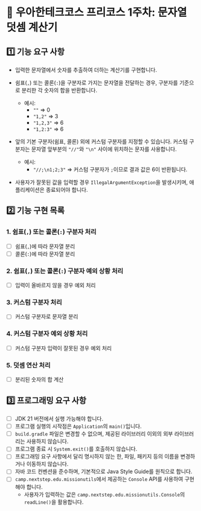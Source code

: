 # 🚀 우아한테크코스 프리코스 1주차: 문자열 덧셈 계산기

## 1️⃣ 기능 요구 사항
- 입력한 문자열에서 숫자를 추출하여 더하는 계산기를 구현합니다.
- 쉼표(`,`) 또는 콜론(`:`)을 구분자로 가지는 문자열을 전달하는 경우, 구분자를 기준으로 분리한 각 숫자의 합을 반환합니다.

  - 예시: 
    - `""` => 0 
    - `"1,2"` => 3 
    - `"1,2,3"` => 6 
    - `"1,2:3"` => 6

- 앞의 기본 구분자(쉼표, 콜론) 외에 커스텀 구분자를 지정할 수 있습니다. 커스텀 구분자는 문자열 앞부분의 `"//"`와 `"\n"` 사이에 위치하는 문자를 사용합니다.

  - 예시: 
    - `"//;\n1;2;3"` => 커스텀 구분자가 `;`이므로 결과 값은 6이 반환됩니다.


- 사용자가 잘못된 값을 입력할 경우 `IllegalArgumentException`을 발생시키며, 애플리케이션은 종료되어야 합니다.



## 2️⃣ 기능 구현 목록

### 1. 쉼표(`,`) 또는 콜론(`:`) 구분자 처리
- [ ] 쉼표(`,`)에 따라 문자열 분리
- [ ] 콜론(`:`)에 따라 문자열 분리

### 2. 쉼표(`,`) 또는 콜론(`:`) 구분자 예외 상황 처리
- [ ] 입력이 올바르지 않을 경우 예외 처리

### 3. 커스텀 구분자 처리
- [ ] 커스텀 구분자로 문자열 분리

### 4. 커스텀 구분자 예외 상황 처리
- [ ] 커스텀 구분자 입력이 잘못된 경우 예외 처리

### 5. 덧셈 연산 처리
- [ ] 분리된 숫자의 합 계산



## 3️⃣ 프로그래밍 요구 사항

- [ ] JDK 21 버전에서 실행 가능해야 합니다.
- [ ] 프로그램 실행의 시작점은 `Application`의 `main()`입니다.
- [ ] `build.gradle` 파일은 변경할 수 없으며, 제공된 라이브러리 이외의 외부 라이브러리는 사용하지 않습니다.
- [ ] 프로그램 종료 시 `System.exit()`를 호출하지 않습니다.
- [ ] 프로그래밍 요구 사항에서 달리 명시하지 않는 한, 파일, 패키지 등의 이름을 변경하거나 이동하지 않습니다.
- [ ] 자바 코드 컨벤션을 준수하며, 기본적으로 Java Style Guide를 원칙으로 합니다.
- [ ] `camp.nextstep.edu.missionutils`에서 제공하는 `Console` API를 사용하여 구현해야 합니다.
    - 사용자가 입력하는 값은 `camp.nextstep.edu.missionutils.Console`의 `readLine()`을 활용합니다.
